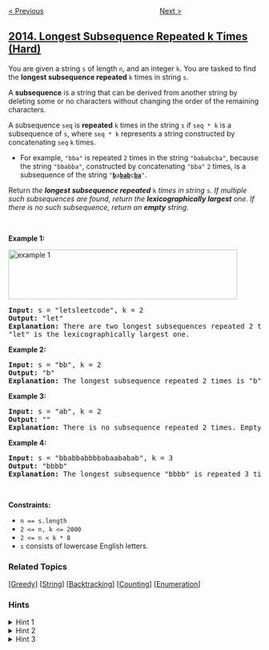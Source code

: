 <!--|This file generated by command(leetcode description); DO NOT EDIT.    |-->
<!--+----------------------------------------------------------------------+-->
<!--|@author    awesee <openset.wang@gmail.com>                           |-->
<!--|@link      https://github.com/awesee                                 |-->
<!--|@home      https://github.com/awesee/leetcode                        |-->
<!--+----------------------------------------------------------------------+-->

[< Previous](../detect-squares "Detect Squares")
　　　　　　　　　　　　　　　　
[Next >](../average-height-of-buildings-in-each-segment "Average Height of Buildings in Each Segment")

## [2014. Longest Subsequence Repeated k Times (Hard)](https://leetcode.com/problems/longest-subsequence-repeated-k-times "重复 K 次的最长子序列")

<p>You are given a string <code>s</code> of length <code>n</code>, and an integer <code>k</code>. You are tasked to find the <strong>longest subsequence repeated</strong> <code>k</code> times in string <code>s</code>.</p>

<p>A <strong>subsequence</strong> is a string that can be derived from another string by deleting some or no characters without changing the order of the remaining characters.</p>

<p>A subsequence <code>seq</code> is <strong>repeated</strong> <code>k</code> times in the string <code>s</code> if <code>seq * k</code> is a subsequence of <code>s</code>, where <code>seq * k</code> represents a string constructed by concatenating <code>seq</code> <code>k</code> times.</p>

<ul>
	<li>For example, <code>&quot;bba&quot;</code> is repeated <code>2</code> times in the string <code>&quot;bababcba&quot;</code>, because the string <code>&quot;bbabba&quot;</code>, constructed by concatenating <code>&quot;bba&quot;</code> <code>2</code> times, is a subsequence of the string <code>&quot;<strong><u>b</u></strong>a<strong><u>bab</u></strong>c<strong><u>ba</u></strong>&quot;</code>.</li>
</ul>

<p>Return <em>the <strong>longest subsequence repeated</strong> </em><code>k</code><em> times in string </em><code>s</code><em>. If multiple such subsequences are found, return the <strong>lexicographically largest</strong> one. If there is no such subsequence, return an <strong>empty</strong> string</em>.</p>

<p>&nbsp;</p>
<p><strong>Example 1:</strong></p>
<img alt="example 1" src="https://assets.leetcode.com/uploads/2021/08/30/longest-subsequence-repeat-k-times.png" style="width: 457px; height: 99px;" />
<pre>
<strong>Input:</strong> s = &quot;letsleetcode&quot;, k = 2
<strong>Output:</strong> &quot;let&quot;
<strong>Explanation:</strong> There are two longest subsequences repeated 2 times: &quot;let&quot; and &quot;ete&quot;.
&quot;let&quot; is the lexicographically largest one.
</pre>

<p><strong>Example 2:</strong></p>

<pre>
<strong>Input:</strong> s = &quot;bb&quot;, k = 2
<strong>Output:</strong> &quot;b&quot;
<strong>Explanation:</strong> The longest subsequence repeated 2 times is &quot;b&quot;.
</pre>

<p><strong>Example 3:</strong></p>

<pre>
<strong>Input:</strong> s = &quot;ab&quot;, k = 2
<strong>Output:</strong> &quot;&quot;
<strong>Explanation:</strong> There is no subsequence repeated 2 times. Empty string is returned.
</pre>

<p><strong>Example 4:</strong></p>

<pre>
<strong>Input:</strong> s = &quot;bbabbabbbbabaababab&quot;, k = 3
<strong>Output:</strong> &quot;bbbb&quot;
<strong>Explanation:</strong> The longest subsequence &quot;bbbb&quot; is repeated 3 times in &quot;<u>bb</u>a<u>bb</u>a<u>bbbb</u>a<u>b</u>aa<u>b</u>a<u>b</u>a<u>b</u>&quot;.
</pre>

<p>&nbsp;</p>
<p><strong>Constraints:</strong></p>

<ul>
	<li><code>n == s.length</code></li>
	<li><code>2 &lt;= n, k &lt;= 2000</code></li>
	<li><code>2 &lt;= n &lt; k * 8</code></li>
	<li><code>s</code> consists of lowercase English letters.</li>
</ul>

### Related Topics
  [[Greedy](../../tag/greedy/README.md)]
  [[String](../../tag/string/README.md)]
  [[Backtracking](../../tag/backtracking/README.md)]
  [[Counting](../../tag/counting/README.md)]
  [[Enumeration](../../tag/enumeration/README.md)]

### Hints
<details>
<summary>Hint 1</summary>
The length of the longest subsequence does not exceed n/k. Do you know why?
</details>

<details>
<summary>Hint 2</summary>
Find the characters that could be included in the potential answer. A character occurring more than or equal to k times can be used in the answer up to (count of the character / k) times.
</details>

<details>
<summary>Hint 3</summary>
Try all possible candidates in reverse lexicographic order, and check the string for the subsequence condition.
</details>
